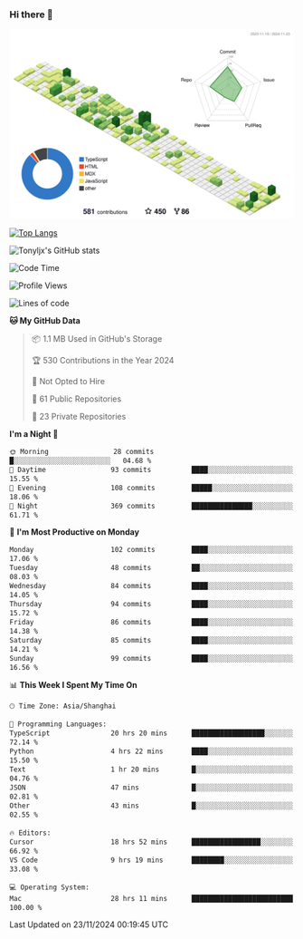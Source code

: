 ### Hi there 👋

![](./profile-3d-contrib/profile-green-animate.svg)

 

[![Top Langs](https://github-readme-stats.vercel.app/api/top-langs/?username=tonyljx)](https://github.com/anuraghazra/github-readme-stats)

![Tonyljx's GitHub stats](https://github-readme-stats.vercel.app/api?username=tonyljx&theme=default&show_icons=true)

 

<!--START_SECTION:waka-->
![Code Time](http://img.shields.io/badge/Code%20Time-932%20hrs%2052%20mins-blue)

![Profile Views](http://img.shields.io/badge/Profile%20Views-0-blue)

![Lines of code](https://img.shields.io/badge/From%20Hello%20World%20I%27ve%20Written-680.7%20thousand%20lines%20of%20code-blue)

**🐱 My GitHub Data** 

> 📦 1.1 MB Used in GitHub's Storage 
 > 
> 🏆 530 Contributions in the Year 2024
 > 
> 🚫 Not Opted to Hire
 > 
> 📜 61 Public Repositories 
 > 
> 🔑 23 Private Repositories 
 > 
**I'm a Night 🦉** 

```text
🌞 Morning                28 commits          █░░░░░░░░░░░░░░░░░░░░░░░░   04.68 % 
🌆 Daytime                93 commits          ████░░░░░░░░░░░░░░░░░░░░░   15.55 % 
🌃 Evening                108 commits         █████░░░░░░░░░░░░░░░░░░░░   18.06 % 
🌙 Night                  369 commits         ███████████████░░░░░░░░░░   61.71 % 
```
📅 **I'm Most Productive on Monday** 

```text
Monday                   102 commits         ████░░░░░░░░░░░░░░░░░░░░░   17.06 % 
Tuesday                  48 commits          ██░░░░░░░░░░░░░░░░░░░░░░░   08.03 % 
Wednesday                84 commits          ████░░░░░░░░░░░░░░░░░░░░░   14.05 % 
Thursday                 94 commits          ████░░░░░░░░░░░░░░░░░░░░░   15.72 % 
Friday                   86 commits          ████░░░░░░░░░░░░░░░░░░░░░   14.38 % 
Saturday                 85 commits          ████░░░░░░░░░░░░░░░░░░░░░   14.21 % 
Sunday                   99 commits          ████░░░░░░░░░░░░░░░░░░░░░   16.56 % 
```


📊 **This Week I Spent My Time On** 

```text
🕑︎ Time Zone: Asia/Shanghai

💬 Programming Languages: 
TypeScript               20 hrs 20 mins      ██████████████████░░░░░░░   72.14 % 
Python                   4 hrs 22 mins       ████░░░░░░░░░░░░░░░░░░░░░   15.50 % 
Text                     1 hr 20 mins        █░░░░░░░░░░░░░░░░░░░░░░░░   04.76 % 
JSON                     47 mins             █░░░░░░░░░░░░░░░░░░░░░░░░   02.81 % 
Other                    43 mins             █░░░░░░░░░░░░░░░░░░░░░░░░   02.55 % 

🔥 Editors: 
Cursor                   18 hrs 52 mins      █████████████████░░░░░░░░   66.92 % 
VS Code                  9 hrs 19 mins       ████████░░░░░░░░░░░░░░░░░   33.08 % 

💻 Operating System: 
Mac                      28 hrs 11 mins      █████████████████████████   100.00 % 
```


 Last Updated on 23/11/2024 00:19:45 UTC
<!--END_SECTION:waka-->

